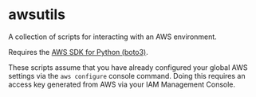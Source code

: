 # awsutils
A collection of scripts for interacting with an AWS environment.

Requires the [AWS SDK for Python (boto3)](https://aws.amazon.com/sdk-for-python/).

These scripts assume that you have already configured your global AWS settings via the `aws configure` console command.  Doing this requires an access key generated from AWS via your IAM Management Console.
